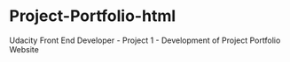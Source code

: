 # Project-Portfolio-html
Udacity Front End Developer - Project 1 - Development of Project Portfolio Website 
